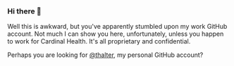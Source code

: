 ### Hi there 👋

Well this is awkward, but you've apparently stumbled upon my work GitHub account. Not much I can show you here, unfortunately, unless you happen to work for Cardinal Health. It's all proprietary and confidential.

Perhaps you are looking for [@thalter](https://github.com/thalter), my personal GitHub account?

